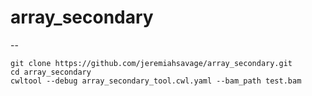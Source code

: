 # array_secondary

--
```
git clone https://github.com/jeremiahsavage/array_secondary.git
cd array_secondary
cwltool --debug array_secondary_tool.cwl.yaml --bam_path test.bam
```